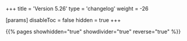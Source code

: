 +++
title = 'Version 5.26'
type = 'changelog'
weight = -26

[params]
  disableToc = false
  hidden = true
+++

{{% pages showhidden="true" showdivider="true" reverse="true" %}}
